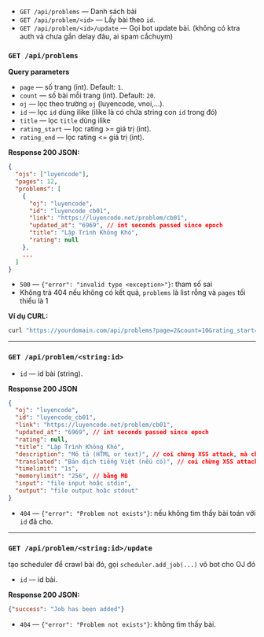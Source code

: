 - `GET /api/problems` — Danh sách bài
- `GET /api/problem/<id>` — Lấy bài theo `id`.
- `GET /api/problem/<id>/update` — Gọi bot update bài. (không có ktra auth và chưa gắn delay đâu, ai spam cắchuym)

### `GET /api/problems`

**Query parameters**
- `page` — số trang (int). Default: `1`.
- `count` — số bài mỗi trang (int). Default: `20`.
- `oj` — lọc theo trường `oj` (luyencode, vnoi,...).
- `id` — lọc `id` dùng ilike (ilike là có chứa string con `id` trong đó)
- `title` — lọc `title` dùng ilike
- `rating_start` — lọc rating >= giá trị (int).
- `rating_end` — lọc rating <= giá trị (int).

**Response 200 JSON:**

```json
{
  "ojs": ["luyencode"],
  "pages": 12,
  "problems": [
    {
      "oj": "luyencode",
      "id": "luyencode_cb01",
      "link": "https://luyencode.net/problem/cb01",
      "updated_at": "6969", // int seconds passed since epoch
      "title": "Lập Trình Không Khó",
      "rating": null
    },
    ...
  ]
}
```

- `500` — `{"error": "invalid type <exception>"}`: tham số sai
- Không trả 404 nếu không có kết quả, `problems` là list rỗng và `pages` tối thiểu là 1

**Ví dụ CURL:**

```bash
curl "https://yourdomain.com/api/problems?page=2&count=10&rating_start=1200&rating_end=1800&title=graph"
```

---

### `GET /api/problem/<string:id>`

* `id` — id bài (string).

**Response 200 JSON**

```json
{
  "oj": "luyencode",
  "id": "luyencode_cb01",
  "link": "https://luyencode.net/problem/cb01",
  "updated_at": "6969", // int seconds passed since epoch
  "rating": null,
  "title": "Lập Trình Không Khó",
  "description": "Mô tả (HTML or text)", // coi chừng XSS attack, mà chắc k có đâu
  "translated": "Bản dịch tiếng Việt (nếu có)", // coi chừng XSS attack, mà chắc k có đâu
  "timelimit": "1s",
  "memorylimit": "256", // bằng MB
  "input": "file input hoặc stdin",
  "output": "file output hoặc stdout"
}
```

* `404` — `{"error": "Problem not exists"}`: nếu không tìm thấy bài toán với `id` đã cho.

---

### `GET /api/problem/<string:id>/update`
tạo scheduler để crawl bài đó, gọi `scheduler.add_job(...)` vô bot cho OJ đó

* `id` — id bài.

**Response 200 JSON:**

```json
{"success": "Job has been added"}
```

* `404` — `{"error": "Problem not exists"}`: không tìm thấy bài.
